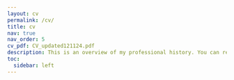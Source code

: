 ```yaml
---
layout: cv
permalink: /cv/
title: cv
nav: true
nav_order: 5
cv_pdf: CV_updated121124.pdf
description: This is an overview of my professional history. You can refer to the .pdf file for a more detailed version.
toc:
  sidebar: left
---
```

